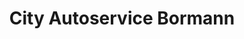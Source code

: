 ---
title: "City Autoservice Bormann"
url: /duesseldorf/city-autoservice-bormann/
shop: Autowerkstatt
---
